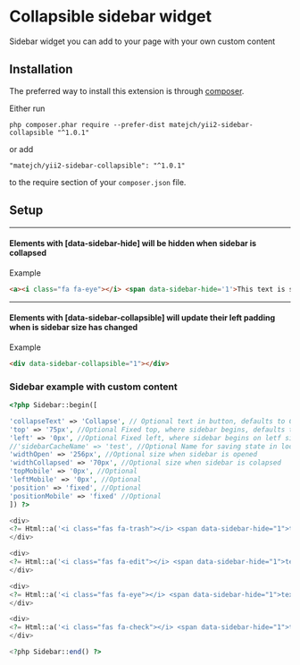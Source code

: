 Collapsible sidebar widget
====================
Sidebar widget you can add to your page with your own custom content

Installation
------------

The preferred way to install this extension is through [composer](http://getcomposer.org/download/).

Either run

```
php composer.phar require --prefer-dist matejch/yii2-sidebar-collapsible "^1.0.1"
```

or add

```
"matejch/yii2-sidebar-collapsible": "^1.0.1"
```

to the require section of your `composer.json` file.

Setup
-----
-----

#### Elements with **[data-sidebar-hide]** will be hidden when sidebar is collapsed

Example
```html
<a><i class="fa fa-eye"></i> <span data-sidebar-hide='1'>This text is shown only when sidebar is not collapsed</span></a>
``` 

-----
#### Elements with **[data-sidebar-collapsible]** will update their left padding when is sidebar size has changed
Example
```html
<div data-sidebar-collapsible="1"></div>
```

### Sidebar example with custom content
```php 
<?php Sidebar::begin([

'collapseText' => 'Collapse', // Optional text in button, defaults to Collapse
'top' => '75px', //Optional Fixed top, where sidebar begins, defaults to 0px
'left' => '0px', //Optional Fixed left, where sidebar begins on letf side, defaults to 0px
//'sidebarCacheName' => 'test', //Optional Name for saving state in localstorage
'widthOpen' => '256px', //Optional size when sidebar is opened
'widthCollapsed' => '70px', //Optional size when sidebar is colapsed
'topMobile' => '0px', //Optional
'leftMobile' => '0px', //Optional
'position' => 'fixed', //Optional
'positionMobile' => 'fixed' //Optional
]) ?>

<div>
<?= Html::a('<i class="fas fa-trash"></i> <span data-sidebar-hide="1">text will hide on collapse</span>', '#', ['class' => "btn btn-danger"]) ?>
</div>

<div>
<?= Html::a('<i class="fas fa-edit"></i> <span data-sidebar-hide="1">text will hide on collapse</span>', '#', ['class' => "btn btn-primary"]) ?>
</div>

<div>
<?= Html::a('<i class="fas fa-eye"></i> <span data-sidebar-hide="1">text will hide on collapse</span>', '#', ['class' => "btn btn-success"]) ?>
</div>

<div>
<?= Html::a('<i class="fas fa-check"></i> <span data-sidebar-hide="1">text will hide on collapse</span>','#', ['class' => "btn btn-warning"]) ?>
</div>

<?php Sidebar::end() ?>

```